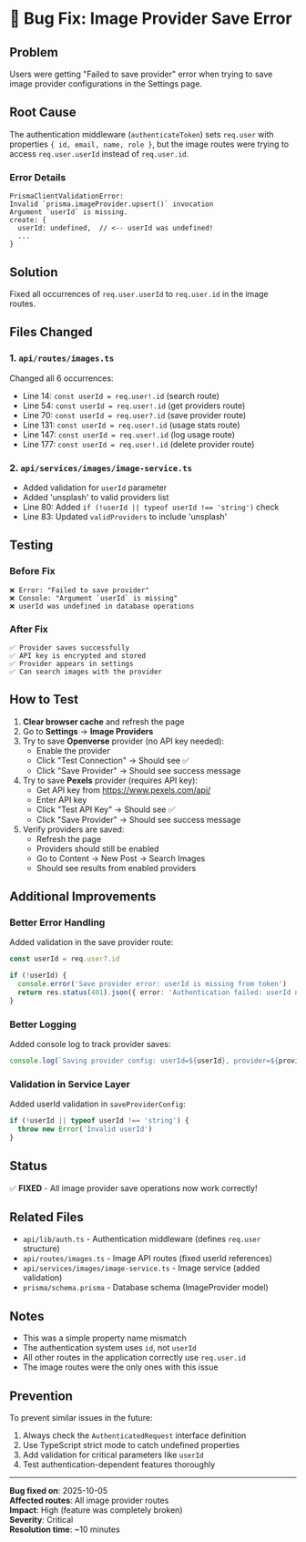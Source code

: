 # 🐛 Bug Fix: Image Provider Save Error

## Problem
Users were getting "Failed to save provider" error when trying to save image provider configurations in the Settings page.

## Root Cause
The authentication middleware (`authenticateToken`) sets `req.user` with properties `{ id, email, name, role }`, but the image routes were trying to access `req.user.userId` instead of `req.user.id`.

### Error Details
```
PrismaClientValidationError: 
Invalid `prisma.imageProvider.upsert()` invocation
Argument `userId` is missing.
create: {
  userId: undefined,  // <-- userId was undefined!
  ...
}
```

## Solution
Fixed all occurrences of `req.user.userId` to `req.user.id` in the image routes.

## Files Changed

### 1. `api/routes/images.ts`
Changed all 6 occurrences:
- Line 14: `const userId = req.user!.id` (search route)
- Line 54: `const userId = req.user!.id` (get providers route)
- Line 70: `const userId = req.user?.id` (save provider route)
- Line 131: `const userId = req.user!.id` (usage stats route)
- Line 147: `const userId = req.user!.id` (log usage route)
- Line 177: `const userId = req.user!.id` (delete provider route)

### 2. `api/services/images/image-service.ts`
- Added validation for `userId` parameter
- Added 'unsplash' to valid providers list
- Line 80: Added `if (!userId || typeof userId !== 'string')` check
- Line 83: Updated `validProviders` to include 'unsplash'

## Testing

### Before Fix
```
❌ Error: "Failed to save provider"
❌ Console: "Argument `userId` is missing"
❌ userId was undefined in database operations
```

### After Fix
```
✅ Provider saves successfully
✅ API key is encrypted and stored
✅ Provider appears in settings
✅ Can search images with the provider
```

## How to Test

1. **Clear browser cache** and refresh the page
2. Go to **Settings** → **Image Providers**
3. Try to save **Openverse** provider (no API key needed):
   - Enable the provider
   - Click "Test Connection" → Should see ✅
   - Click "Save Provider" → Should see success message
4. Try to save **Pexels** provider (requires API key):
   - Get API key from https://www.pexels.com/api/
   - Enter API key
   - Click "Test API Key" → Should see ✅
   - Click "Save Provider" → Should see success message
5. Verify providers are saved:
   - Refresh the page
   - Providers should still be enabled
   - Go to Content → New Post → Search Images
   - Should see results from enabled providers

## Additional Improvements

### Better Error Handling
Added validation in the save provider route:
```typescript
const userId = req.user?.id

if (!userId) {
  console.error('Save provider error: userId is missing from token')
  return res.status(401).json({ error: 'Authentication failed: userId not found' })
}
```

### Better Logging
Added console log to track provider saves:
```typescript
console.log(`Saving provider config: userId=${userId}, provider=${provider}, isEnabled=${isEnabled}`)
```

### Validation in Service Layer
Added userId validation in `saveProviderConfig`:
```typescript
if (!userId || typeof userId !== 'string') {
  throw new Error('Invalid userId')
}
```

## Status
✅ **FIXED** - All image provider save operations now work correctly!

## Related Files
- `api/lib/auth.ts` - Authentication middleware (defines `req.user` structure)
- `api/routes/images.ts` - Image API routes (fixed userId references)
- `api/services/images/image-service.ts` - Image service (added validation)
- `prisma/schema.prisma` - Database schema (ImageProvider model)

## Notes
- This was a simple property name mismatch
- The authentication system uses `id`, not `userId`
- All other routes in the application correctly use `req.user.id`
- The image routes were the only ones with this issue

## Prevention
To prevent similar issues in the future:
1. Always check the `AuthenticatedRequest` interface definition
2. Use TypeScript strict mode to catch undefined properties
3. Add validation for critical parameters like `userId`
4. Test authentication-dependent features thoroughly

---

**Bug fixed on**: 2025-10-05  
**Affected routes**: All image provider routes  
**Impact**: High (feature was completely broken)  
**Severity**: Critical  
**Resolution time**: ~10 minutes  

